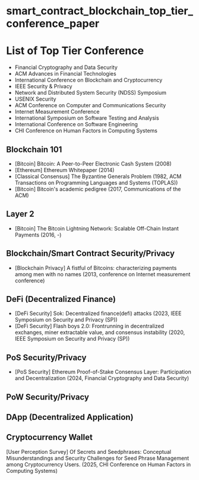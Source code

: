 # smart_contract_blockchain_top_tier_conference_paper



# List of Top Tier Conference
+ Financial Cryptography and Data Security
+ ACM Advances in Financial Technologies
+ International Conference on Blockchain and Cryptocurrency
+ IEEE Security & Privacy
+ Network and Distributed System Security (NDSS) Symposium
+ USENIX Security
+ ACM Conference on Computer and Communications Security
+ Internet Measurement Conference
+ International Symposium on Software Testing and Analysis
+ International Conference on Software Engineering
+ CHI Conference on Human Factors in Computing Systems

## Blockchain 101
+ [Bitcoin] Bitcoin: A Peer-to-Peer Electronic Cash System (2008)
+ [Ethereum] Ethereum Whitepaper (2014)
+ [Classical Consensus] The Byzantine Generals Problem (1982, ACM Transactions on Programming Languages and Systems (TOPLAS))
+ [Bitcoin] Bitcoin's academic pedigree (2017, Communications of the ACM)

## Layer 2
+ [Bitcoin] The Bitcoin Lightning Network: Scalable Off-Chain Instant Payments (2016, -)

## Blockchain/Smart Contract Security/Privacy

+  [Blockchain Privacy] A fistful of Bitcoins:  characterizing payments among men with no names (2013, conference on Internet measurement conference)


## DeFi (Decentralized Finance)
+ [DeFi Security] Sok: Decentralized finance(defi) attacks (2023, IEEE Symposium on Security and Privacy (SP))
+ [DeFi Security] Flash boys 2.0: Frontrunning in decentralized exchanges, miner extractable value, and consensus instability (2020, IEEE Symposium on Security and Privacy (SP))

## PoS Security/Privacy
+ [PoS Security] Ethereum Proof-of-Stake Consensus Layer: Participation and Decentralization (2024, Financial Cryptography and Data  Security)


## PoW Security/Privacy

## DApp (Decentralized Application)


## Cryptocurrency Wallet
[User Perception Survey] Of Secrets and Seedphrases: Conceptual Misunderstandings and Security Challenges for Seed Phrase Management among Cryptocurrency Users. (2025, CHI Conference on Human Factors in Computing Systems)
